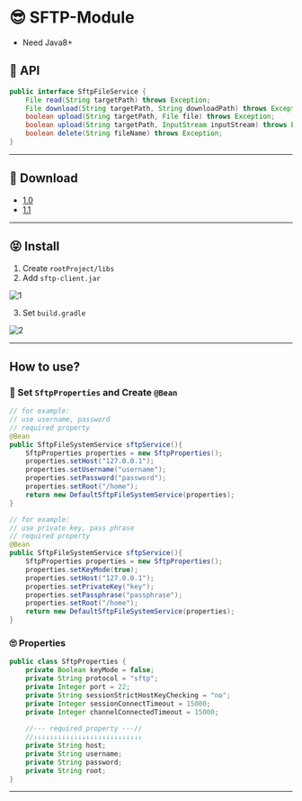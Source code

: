 # 😎 SFTP-Module

- Need Java8+

## 🏁 API

```java
public interface SftpFileService {
    File read(String targetPath) throws Exception;
    File download(String targetPath, String downloadPath) throws Exception;
    boolean upload(String targetPath, File file) throws Exception;
    boolean upload(String targetPath, InputStream inputStream) throws Exception;
    boolean delete(String fileName) throws Exception;
}
```

---

## 🚗 Download
- [1.0](https://github.com/shirohoo/sftp-client/releases/tag/1.0)
- [1.1](https://github.com/shirohoo/sftp-client/releases/tag/1.1)

---

## 😝 Install

1. Create `rootProject/libs`
2. Add `sftp-client.jar`

![1](https://user-images.githubusercontent.com/71188307/121863160-84826c00-cd36-11eb-8e6e-bb815dca0256.JPG)

3. Set `build.gradle`

![2](https://user-images.githubusercontent.com/78329064/121989977-fe1e6680-cdd7-11eb-9244-9858996191a5.png)

---

## How to use?

### 🤗 Set `SftpProperties` and Create `@Bean`

```java
// for example:
// use username, password     
// required property
@Bean
public SftpFileSystemService sftpService(){
    SftpProperties properties = new SftpProperties();
    properties.setHost("127.0.0.1");
    properties.setUsername("username");
    properties.setPassword("password");
    properties.setRoot("/home");
    return new DefaultSftpFileSystemService(properties);
}

// for example:
// use private key, pass phrase
// required property
@Bean
public SftpFileSystemService sftpService(){
    SftpProperties properties = new SftpProperties();
    properties.setKeyMode(true);
    properties.setHost("127.0.0.1");
    properties.setPrivateKey("key");
    properties.setPassphrase("passphrase");
    properties.setRoot("/home");
    return new DefaultSftpFileSystemService(properties);
}
```

### 🙄 Properties
```java
public class SftpProperties {
    private Boolean keyMode = false;
    private String protocol = "sftp";
    private Integer port = 22;
    private String sessionStrictHostKeyChecking = "no";
    private Integer sessionConnectTimeout = 15000;
    private Integer channelConnectedTimeout = 15000;
    
    //--- required property ---//
    //↓↓↓↓↓↓↓↓↓↓↓↓↓↓↓↓↓↓↓↓↓↓↓↓↓↓↓
    private String host;
    private String username;
    private String password;
    private String root;
}
```

---
